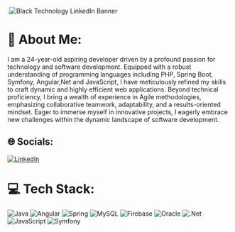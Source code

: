 .![Black Technology LinkedIn Banner](https://github.com/Ramzizarg/Ramzizarg/assets/118612825/5c293b3e-f1a3-4e84-b6dc-d9c77648b26d)

# 💫 About Me:
I am a 24-year-old aspiring developer driven by a profound passion for technology and software development. Equipped with a robust understanding of programming languages including PHP, Spring Boot, Symfony, Angular,Net and JavaScript, I have meticulously refined my skills to craft dynamic and highly efficient web applications. Beyond technical proficiency, I bring a wealth of experience in Agile methodologies, emphasizing collaborative teamwork, adaptability, and a results-oriented mindset. Eager to immerse myself in innovative projects, I eagerly embrace new challenges within the dynamic landscape of software development.<br>


## 🌐 Socials:
[![LinkedIn](https://img.shields.io/badge/LinkedIn-%230077B5.svg?logo=linkedin&logoColor=white)](https://linkedin.com/in/ramzizargelayoun) 

# 💻 Tech Stack:
![Java](https://img.shields.io/badge/java-%23ED8B00.svg?style=for-the-badge&logo=openjdk&logoColor=white) ![Angular](https://img.shields.io/badge/angular-%23DD0031.svg?style=for-the-badge&logo=angular&logoColor=white) ![Spring](https://img.shields.io/badge/spring-%236DB33F.svg?style=for-the-badge&logo=spring&logoColor=white) ![MySQL](https://img.shields.io/badge/mysql-4479A1.svg?style=for-the-badge&logo=mysql&logoColor=white) ![Firebase](https://img.shields.io/badge/firebase-%23039BE5.svg?style=for-the-badge&logo=firebase) ![Oracle](https://img.shields.io/badge/Oracle-F80000?style=for-the-badge&logo=oracle&logoColor=white) ![.Net](https://img.shields.io/badge/.NET-5C2D91?style=for-the-badge&logo=.net&logoColor=white) ![JavaScript](https://img.shields.io/badge/javascript-%23323330.svg?style=for-the-badge&logo=javascript&logoColor=%23F7DF1E) ![Symfony](https://img.shields.io/badge/symfony-%23000000.svg?style=for-the-badge&logo=symfony&logoColor=white)


<!-- Proudly created with GPRM ( https://gprm.itsvg.in ) -->
